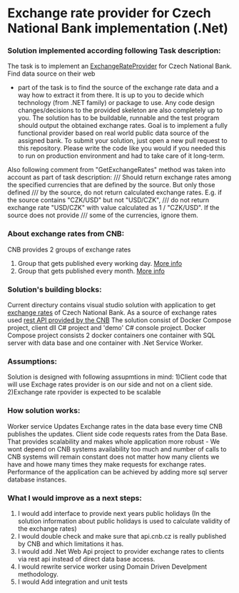 # Exchange rate provider for Czech National Bank implementation (.Net)

### Solution implemented according following Task description:
    
 The task is to implement an [ExchangeRateProvider](ExchangeRateProviderLib/ExchangeRateProvider.cs) for Czech National Bank. Find data source on their web
- part of the task is to find the source of the exchange rate data and a way how to extract it from there.
It is up to you to decide which technology (from .NET family) or package to use. Any code design changes/decisions to the provided skeleton are also completely up to you.
 The solution has to be buildable, runnable and the test program should output the obtained exchange rates.
Goal is to implement a fully functional provider based on real world public data source of the assigned bank.
To submit your solution, just open a new pull request to this repository.
Please write the code like you would if you needed this to run on production environment and had to take care of it long-term.

 Also following comment from "GetExchangeRates" method was taken into account as part of task description:
/// Should return exchange rates among the specified currencies that are defined by the source. But only those defined
/// by the source, do not return calculated exchange rates. E.g. if the source contains "CZK/USD" but not "USD/CZK",
/// do not return exchange rate "USD/CZK" with value calculated as 1 / "CZK/USD". If the source does not provide
/// some of the currencies, ignore them.

### About exchange rates from CNB:
    
 CNB provides 2 groups of exchange rates 
1) Group that gets published every working day. [More info](https://www.cnb.cz/en/financial-markets/foreign-exchange-market/central-bank-exchange-rate-fixing/central-bank-exchange-rate-fixing/)
2) Group that gets published every month. [More info](https://www.cnb.cz/en/financial-markets/foreign-exchange-market/fx-rates-of-other-currencies/fx-rates-of-other-currencies/)

### Solution's building blocks:
    
 Current directury contains visual studio solution with application to get [exchange rates](https://www.investopedia.com/terms/e/exchangerate.asp) of Czech National Bank.
As a source of exchange rates used [rest API provided by the CNB](https://api.cnb.cz/)
The solution consist of Docker Compose project, client dll C# project and 'demo' C# console project.
Docker Compose project consists 2 docker containers one container with SQL server with data base and one 
container with .Net Service Worker.

### Assumptions:
 Solution is designed with following assupmtions in mind:
1)Client code that will use Exchage rates provider is on our side and not on a client side.
2)Exchange rate rpovider is expected to be scalable

### How solution works:
 Worker service Updates Exchange rates in the data base every time CNB publishes the updates.
Client side code requests rates from the Data Base. That provides scalability and makes whole application more robust -
We wont depend on CNB systems availability too much and number of calls to CNB systems will remain constant does not matter
how many clients we have and howe many times they make requests for exchange rates. Performance of the application can be achieved
by adding more sql server database instances.

### What I would improve as a next steps:
1) I would add interface to provide next years public holidays (In the solution information about public holidays is used to calculate validity of
the exchange rates)
2) I would double check and make sure that api.cnb.cz is really published by CNB and which limitations it has.
3) I would add .Net Web Api project to provider exchange rates to clients via rest api instead of direct data base access.
4) I would rewrite service worker using Domain Driven Develpment methodology.
5) I would Add integration and unit tests



